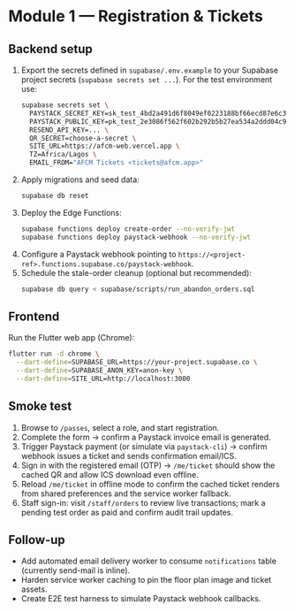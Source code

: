 # Module 1 — Registration & Tickets

## Backend setup

1. Export the secrets defined in `supabase/.env.example` to your Supabase project secrets (`supabase secrets set ...`). For the test environment use:
   ```bash
   supabase secrets set \
     PAYSTACK_SECRET_KEY=sk_test_4bd2a491d6f8049ef0223188bf66ecd87e6c39a9 \
     PAYSTACK_PUBLIC_KEY=pk_test_2e3086f562f602b292b5b27ea534a2ddd04c91df \
     RESEND_API_KEY=... \
     QR_SECRET=choose-a-secret \
     SITE_URL=https://afcm-web.vercel.app \
     TZ=Africa/Lagos \
     EMAIL_FROM="AFCM Tickets <tickets@afcm.app>"
   ```
2. Apply migrations and seed data:
   ```bash
   supabase db reset
   ```
3. Deploy the Edge Functions:
   ```bash
   supabase functions deploy create-order --no-verify-jwt
   supabase functions deploy paystack-webhook --no-verify-jwt
   ```
4. Configure a Paystack webhook pointing to `https://<project-ref>.functions.supabase.co/paystack-webhook`.
5. Schedule the stale-order cleanup (optional but recommended):
   ```bash
   supabase db query < supabase/scripts/run_abandon_orders.sql
   ```

## Frontend

Run the Flutter web app (Chrome):
```bash
flutter run -d chrome \
  --dart-define=SUPABASE_URL=https://your-project.supabase.co \
  --dart-define=SUPABASE_ANON_KEY=anon-key \
  --dart-define=SITE_URL=http://localhost:3000
```

## Smoke test

1. Browse to `/passes`, select a role, and start registration.
2. Complete the form → confirm a Paystack invoice email is generated.
3. Trigger Paystack payment (or simulate via `paystack-cli`) → confirm webhook issues a ticket and sends confirmation email/ICS.
4. Sign in with the registered email (OTP) → `/me/ticket` should show the cached QR and allow ICS download even offline.
5. Reload `/me/ticket` in offline mode to confirm the cached ticket renders from shared preferences and the service worker fallback.
6. Staff sign-in: visit `/staff/orders` to review live transactions; mark a pending test order as paid and confirm audit trail updates.

## Follow-up

- Add automated email delivery worker to consume `notifications` table (currently send-mail is inline).
- Harden service worker caching to pin the floor plan image and ticket assets.
- Create E2E test harness to simulate Paystack webhook callbacks.
